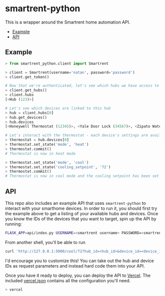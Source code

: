 # smartrent-python

This is a wrapper around the Smartrent home automation API.

- [Example](#example)
- [API](#api)

## Example

```python
> from smartrent_python.client import Smartrent

> client = Smartrent(username='natan', password='password')
> client.get_token()

# Now that we're authenticated, let's see which hubs we have access to
> client.get_hubs()
> client.hubs
[<Hub (123)>]

# Let's see which devices are linked to this hub
> hub = client.hubs[0]
> hub.get_devices()
> hub.devices
[<Honeywell Thermostat (12345)>, <Yale Door Lock (34567)>, <Zipato Water Sensor (56789)>]

# Let's interact with the thermostat - each device's settings are available in the devices directory
> thermostat = hub.devices[0]
> thermostat.set_state('mode', 'heat')
> thermostat.commit()
# Thermostat is now in heat mode

> thermostat.set_state('mode', 'cool')
> thermostat.set_state('cooling_setpoint', '72')
> thermostat.commit()
# Thermostat is now in cool mode and the cooling setpoint has been set to 72
```

## API

This repo also includes an example API that uses `smartrent-python` to interact with your smarthome devices. In order to run it, you should first try the example above to get a listing of your available hubs and devices. Once you know the IDs of the devices that you want to target, spin up the API by running:

```bash
FLASK_APP=api/index.py USERNAME=<smartrent username> PASSWORD=<smartrent password> flask run
```

From another shell, you'll be able to run
```bash
curl 'http://127.0.0.1:5000/cool/72?hub_id=<hub_id>&device_id=<device_id>'
```

I'd encourage you to customize this! You can take out the hub and device IDs as request parameters and instead hard code them into your API.

Once you have it ready to deploy, you can deploy the API to [Vercel](vercel.com). The included [vercel.json](./vercel.json) contains all the configuration you'll need.

```bash
> vercel
```
